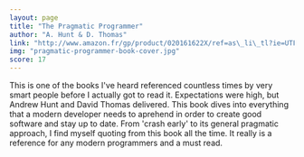 ```yaml
---
layout: page
title: "The Pragmatic Programmer"
author: "A. Hunt & D. Thomas"
link: "http://www.amazon.fr/gp/product/020161622X/ref=as\_li\_tl?ie=UTF8&camp=1642&creative=6746&creativeASIN=020161622X&linkCode=as2&tag=mg092-21"
img: "pragmatic-programmer-book-cover.jpg"
score: 17
---
```


This is one of the books I've heard referenced countless times by very smart people before I actually got to read it. Expectations were high, but Andrew Hunt and David Thomas delivered. This book dives into everything that a modern developer needs to aprehend in order to create good software and stay up to date. From 'crash early' to its general pragmatic approach, I find myself quoting from this book all the time. It really is a reference for any modern programmers and a must read.
